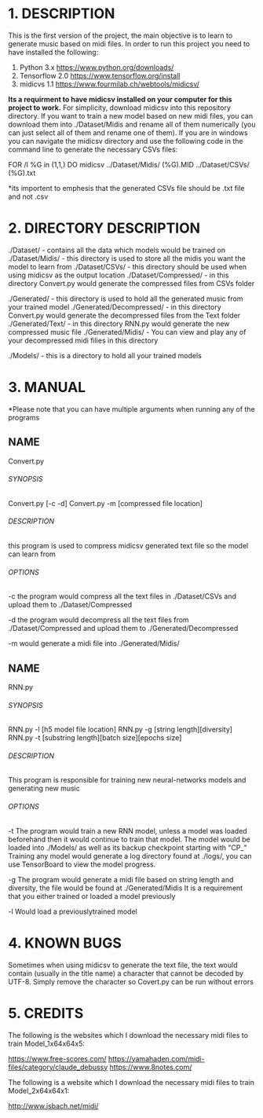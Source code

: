 # 1. DESCRIPTION

This is the first version of the project, the main objective is to learn to generate music based on midi files. In order to run this project you need to have installed the following:

1. Python 3.x		https://www.python.org/downloads/
2. Tensorflow 2.0	https://www.tensorflow.org/install
3. midicvs 1.1		https://www.fourmilab.ch/webtools/midicsv/


**Its a requirment to have midicsv installed on your computer for this project to work.** For simplicity, download midicsv into
this repository directory. If you want to train a new model based on new midi files, you can download them into ./Dataset/Midis
and rename all of them numerically (you can just select all of them and rename one of them). If you are in windows you can navigate the midicsv directory and use the following code in the command line to generate the necessary CSVs files:

FOR /l %G in (1,1,<number of files>) DO midicsv ../Dataset/Midis/<filename> (%G).MID ../Dataset/CSVs/<file name> (%G).txt

*its importent to emphesis that the generated CSVs file should be .txt file and not .csv


# 2. DIRECTORY DESCRIPTION 

./Dataset/ - contains all the data which models would be trained on
./Dataset/Midis/ - this directory is used to store all the midis you want the model to learn from
./Dataset/CSVs/ - this directory should be used when using midicsv as the output location
./Dataset/Compressed/ - in this directory Convert.py would generate the compressed files from CSVs folder

./Generated/ - this directory is used to hold all the generated music from your trained model
./Generated/Decompressed/ - in this directory Convert.py would generate the decompressed files from the Text folder
./Generated/Text/ - in this directory RNN.py would generate the new compressed music file
./Generated/Midis/ - You can view and play any of your decompressed midi filies in this directory

./Models/ - this is a directory to hold all your trained models


# 3. MANUAL

*Please note that you can have multiple arguments when running any of the programs

## NAME

Convert.py

###### SYNOPSIS

Convert.py [-c -d]
Convert.py -m [compressed file location]

###### DESCRIPTION

this program is used to compress midicsv generated text file so the model can learn from

###### OPTIONS

-c	the program would compress all the text files in ./Dataset/CSVs and upload them to ./Dataset/Compressed

-d	the program would decompress all the text files from ./Dataset/Compressed and upload them to ./Generated/Decompressed

-m	would generate a midi file into ./Generated/Midis/


## NAME

RNN.py

###### SYNOPSIS

RNN.py -l [h5 model file location]
RNN.py -g [string length][diversity]
RNN.py -t [substring length][batch size][epochs size]

###### DESCRIPTION

This program is responsible for training new neural-networks models and generating new music

###### OPTIONS

-t	The program would train a new RNN model, unless a model was loaded beforehand then it would continue to train that model.
	The model would be loaded into ./Models/ as well as its backup checkpoint starting with "CP_"
	Training any model would generate a log directory found at ./logs/, you can use TensorBoard to view the model progress.

-g	The program would generate a midi file based on string length and diversity, the file would be found at ./Generated/Midis
	It is a requirement that you either trained or loaded a model previously

-l	Would load a previouslytrained model


# 4. KNOWN BUGS

Sometimes when using midicsv to generate the text file, the text would contain (usually in the title name) a
character that cannot be decoded by UTF-8. Simply remove the character so Covert.py can be run without errors

# 5. CREDITS

The following is the websites which I download the necessary midi files to train Model_1x64x64x5:

https://www.free-scores.com/
https://yamahaden.com/midi-files/category/claude_debussy
https://www.8notes.com/

The following is a website which I download the necessary midi files to train Model_2x64x64x1:

http://www.jsbach.net/midi/
